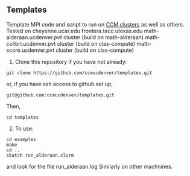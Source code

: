 ## Templates 
Template MPI code and script to run on [CCM clusters](https://ccm-docs.readthedocs.io) 
as well as others. Tested on 
cheyenne.ucar.edu
frontera.tacc.utexas.edu
math-alderaan.ucdenver.pvt cluster (build on math-alderaan)
math-colibri.ucdenver.pvt cluster (build on clas-compute)
math-score.ucdenver.pvt cluster (build on clas-compute)

1. Clone this repository if you have not already:
```
git clone https://github.com/ccmucdenver/templates.git
```
or, if you have ssh access to github set up,
```
git@github.com:ccmucdenver/templates.git
```
Then,
```
cd templates
```

2. To use:
```
cd examples
make
cd ..
sbatch run_alderaan.slurm
```
and look for the file run_alderaan.log
Similarly on other machnines.

